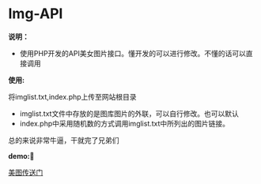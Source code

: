 # Img-API
**说明：**

- 使用PHP开发的API美女图片接口。懂开发的可以进行修改。不懂的话可以直接调用

**使用:**

将imglist.txt,index.php上传至网站根目录

- imglist.txt文件中存放的是图库图片的外联，可以自行修改。也可以默认
- index.php中采用随机数的方式调用imglist.txt中所列出的图片链接。

总的来说非常牛逼，干就完了兄弟们

**demo:**:girl:

[美图传送门](http://img-api.kococ.cn/)



